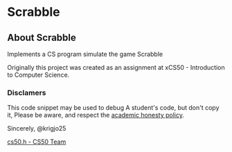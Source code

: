 # Scrabble

## About Scrabble

Implements a CS program simulate the game Scrabble


Originally this project was created as an
assignment at xCS50 - Introduction to Computer Science.

###  Disclamers

This code snippet may be used to debug
A student's code, but don't copy it,
Please be aware, and respect the [academic honesty policy](https://cs50.harvard.edu/x/2023/honesty/).

Sincerely,
@krigjo25

[cs50.h - CS50 Team](https://github.com/cs50/libcs50)
